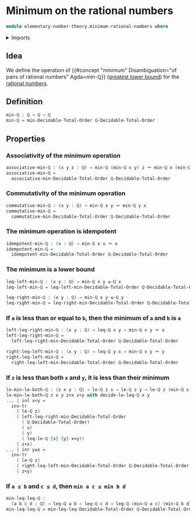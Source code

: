# Minimum on the rational numbers

```agda
module elementary-number-theory.minimum-rational-numbers where
```

<details><summary>Imports</summary>

```agda
open import elementary-number-theory.decidable-total-order-rational-numbers
open import elementary-number-theory.inequality-rational-numbers
open import elementary-number-theory.rational-numbers
open import elementary-number-theory.strict-inequality-rational-numbers

open import foundation.coproduct-types
open import foundation.identity-types
open import foundation.transport-along-identifications

open import order-theory.decidable-total-orders
```

</details>

## Idea

We define the operation of {{#concept "minimum" Disambiguation="of pairs of rational numbers" Agda=min-ℚ}}
([greatest lower bound](order-theory.greatest-lower-bounds-posets.md)) for the
[rational numbers](elementary-number-theory.rational-numbers.md).

## Definition

```agda
min-ℚ : ℚ → ℚ → ℚ
min-ℚ = min-Decidable-Total-Order ℚ-Decidable-Total-Order
```

## Properties

### Associativity of the minimum operation

```agda
associative-min-ℚ : (x y z : ℚ) → min-ℚ (min-ℚ x y) z ＝ min-ℚ x (min-ℚ y z)
associative-min-ℚ =
  associative-min-Decidable-Total-Order ℚ-Decidable-Total-Order
```

### Commutativity of the minimum operation

```agda
commutative-min-ℚ : (x y : ℚ) → min-ℚ x y ＝ min-ℚ y x
commutative-min-ℚ =
  commutative-min-Decidable-Total-Order ℚ-Decidable-Total-Order
```

### The minimum operation is idempotent

```agda
idempotent-min-ℚ : (x : ℚ) → min-ℚ x x ＝ x
idempotent-min-ℚ =
  idempotent-min-Decidable-Total-Order ℚ-Decidable-Total-Order
```

### The minimum is a lower bound

```agda
leq-left-min-ℚ : (x y : ℚ) → min-ℚ x y ≤-ℚ x
leq-left-min-ℚ = leq-left-min-Decidable-Total-Order ℚ-Decidable-Total-Order

leq-right-min-ℚ : (x y : ℚ) → min-ℚ x y ≤-ℚ y
leq-right-min-ℚ = leq-right-min-Decidable-Total-Order ℚ-Decidable-Total-Order
```

### If `a` is less than or equal to `b`, then the minimum of `a` and `b` is `a`

```agda
left-leq-right-min-ℚ : (x y : ℚ) → leq-ℚ x y → min-ℚ x y ＝ x
left-leq-right-min-ℚ =
  left-leq-right-min-Decidable-Total-Order ℚ-Decidable-Total-Order

right-leq-left-min-ℚ : (x y : ℚ) → leq-ℚ y x → min-ℚ x y ＝ y
right-leq-left-min-ℚ =
  right-leq-left-min-Decidable-Total-Order ℚ-Decidable-Total-Order
```

### If `z` is less than both `x` and `y`, it is less than their minimum

```agda
le-min-le-both-ℚ : (z x y : ℚ) → le-ℚ z x → le-ℚ z y → le-ℚ z (min-ℚ x y)
le-min-le-both-ℚ z x y z<x z<y with decide-le-leq-ℚ x y
... | inl x<y =
  inv-tr
    ( le-ℚ z)
    ( left-leq-right-min-Decidable-Total-Order
      ( ℚ-Decidable-Total-Order)
      ( x)
      ( y)
      ( leq-le-ℚ {x} {y} x<y))
    ( z<x)
... | inr y≤x =
  inv-tr
    ( le-ℚ z)
    ( right-leq-left-min-Decidable-Total-Order ℚ-Decidable-Total-Order x y y≤x)
    ( z<y)
```

### If `a ≤ b` and `c ≤ d`, then `min a c ≤ min b d`

```agda
min-leq-leq-ℚ :
  (a b c d : ℚ) → leq-ℚ a b → leq-ℚ c d → leq-ℚ (min-ℚ a c) (min-ℚ b d)
min-leq-leq-ℚ = min-leq-leq-Decidable-Total-Order ℚ-Decidable-Total-Order
```
